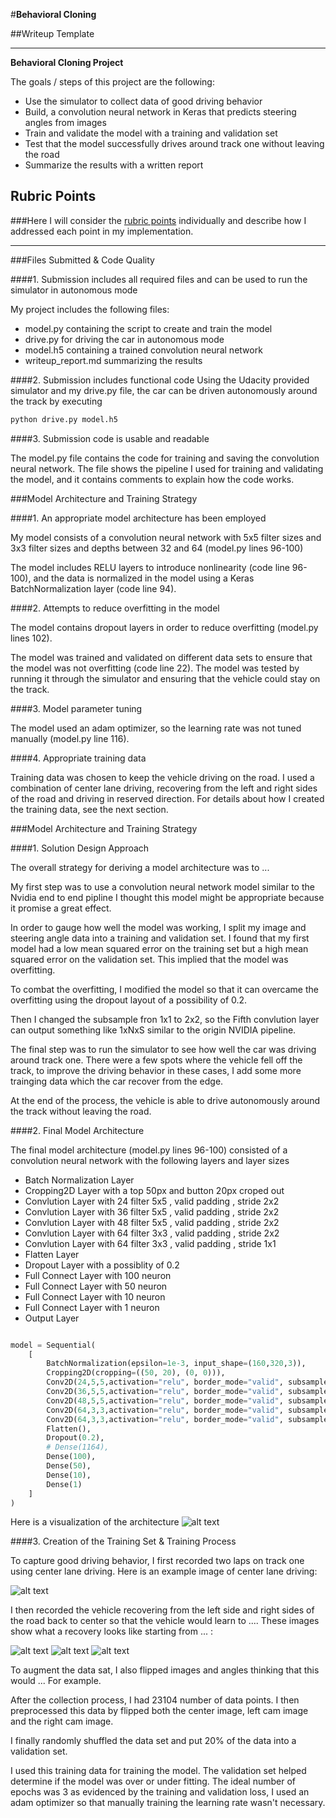 #**Behavioral Cloning**

##Writeup Template

---

**Behavioral Cloning Project**

The goals / steps of this project are the following:
* Use the simulator to collect data of good driving behavior
* Build, a convolution neural network in Keras that predicts steering angles from images
* Train and validate the model with a training and validation set
* Test that the model successfully drives around track one without leaving the road
* Summarize the results with a written report


[//]: # (Image References)

[image1]: ./img/model.png "Model Visualization"
[image2]: ./img/center.jpg "center image"
[image3]: ./img/recovery_1.jpg "Recovery Image"
[image4]: ./img/recovery_2.jpg "Recovery Image"
[image5]: ./img/recovery_3.jpg "Recovery Image"
[image6]: ./img/model2.png "Normal Image"
[image7]: ./examples/placeholder_small.png "Flipped Image"

## Rubric Points
###Here I will consider the [rubric points](https://review.udacity.com/#!/rubrics/432/view) individually and describe how I addressed each point in my implementation.  

---
###Files Submitted & Code Quality

####1. Submission includes all required files and can be used to run the simulator in autonomous mode

My project includes the following files:
* model.py containing the script to create and train the model
* drive.py for driving the car in autonomous mode
* model.h5 containing a trained convolution neural network
* writeup_report.md summarizing the results

####2. Submission includes functional code
Using the Udacity provided simulator and my drive.py file, the car can be driven autonomously around the track by executing
```sh
python drive.py model.h5
```

####3. Submission code is usable and readable

The model.py file contains the code for training and saving the convolution neural network. The file shows the pipeline I used for training and validating the model, and it contains comments to explain how the code works.

###Model Architecture and Training Strategy

####1. An appropriate model architecture has been employed

My model consists of a convolution neural network with 5x5 filter sizes and 3x3 filter sizes and depths between 32 and 64 (model.py lines 96-100)

The model includes RELU layers to introduce nonlinearity (code line 96-100), and the data is normalized in the model using a Keras BatchNormalization layer (code line 94).


####2. Attempts to reduce overfitting in the model

The model contains dropout layers in order to reduce overfitting (model.py lines 102).

The model was trained and validated on different data sets to ensure that the model was not overfitting (code line 22). The model was tested by running it through the simulator and ensuring that the vehicle could stay on the track.

####3. Model parameter tuning

The model used an adam optimizer, so the learning rate was not tuned manually (model.py line 116).

####4. Appropriate training data

Training data was chosen to keep the vehicle driving on the road. I used a combination of center lane driving, recovering from the left and right sides of the road and driving in reserved direction.
For details about how I created the training data, see the next section.

###Model Architecture and Training Strategy

####1. Solution Design Approach

The overall strategy for deriving a model architecture was to ...

My first step was to use a convolution neural network model similar to the Nvidia end to end pipline I thought this model might be appropriate because it promise a great effect.

In order to gauge how well the model was working, I split my image and steering angle data into a training and validation set. I found that my first model had a low mean squared error on the training set but a high mean squared error on the validation set. This implied that the model was overfitting.

To combat the overfitting, I modified the model so that it can overcame the overfitting using the dropout layout of a possibility of 0.2. 

Then I changed the subsample fron 1x1 to 2x2, so the Fifth convlution layer can output something like 1xNxS similar to the origin NVIDIA pipeline.


The final step was to run the simulator to see how well the car was driving around track one. There were a few spots where the vehicle fell off the track, to improve the driving behavior in these cases, I add some more trainging data which the car recover from the edge.

At the end of the process, the vehicle is able to drive autonomously around the track without leaving the road.


####2. Final Model Architecture

The final model architecture (model.py lines 96-100) consisted of a convolution neural network with the following layers and layer sizes 

- Batch Normalization Layer
- Cropping2D Layer with a top 50px and button 20px croped out
- Convlution Layer with 24 filter 5x5 , valid padding , stride 2x2
- Convlution Layer with 36 filter 5x5 , valid padding , stride 2x2
- Convlution Layer with 48 filter 5x5 , valid padding , stride 2x2
- Convlution Layer with 64 filter 3x3 , valid padding , stride 2x2
- Convlution Layer with 64 filter 3x3 , valid padding , stride 1x1
- Flatten Layer
- Dropout Layer with a possiblity of 0.2
- Full Connect Layer with 100 neuron
- Full Connect Layer with 50 neuron
- Full Connect Layer with 10 neuron
- Full Connect Layer with 1 neuron
- Output Layer



```python

model = Sequential(
    [
        BatchNormalization(epsilon=1e-3, input_shape=(160,320,3)),
        Cropping2D(cropping=((50, 20), (0, 0))),
        Conv2D(24,5,5,activation="relu", border_mode="valid", subsample=(2,2)),
        Conv2D(36,5,5,activation="relu", border_mode="valid", subsample=(2,2)),
        Conv2D(48,5,5,activation="relu", border_mode="valid", subsample=(2,2)),
        Conv2D(64,3,3,activation="relu", border_mode="valid", subsample=(2,2)),
        Conv2D(64,3,3,activation="relu", border_mode="valid", subsample=(1,1)),
        Flatten(),
        Dropout(0.2),
        # Dense(1164),
        Dense(100),
        Dense(50),
        Dense(10),
        Dense(1)
    ]
)
```


Here is a visualization of the architecture
![alt text][image1]

####3. Creation of the Training Set & Training Process

To capture good driving behavior, I first recorded two laps on track one using center lane driving. Here is an example image of center lane driving:

![alt text][image2]

I then recorded the vehicle recovering from the left side and right sides of the road back to center so that the vehicle would learn to .... These images show what a recovery looks like starting from ... :

![alt text][image3]
![alt text][image4]
![alt text][image5]


To augment the data sat, I also flipped images and angles thinking that this would ... For example.



After the collection process, I had 23104 number of data points. I then preprocessed this data by flipped both the center image, left cam image  and the right cam image.


I finally randomly shuffled the data set and put 20% of the data into a validation set.

I used this training data for training the model. The validation set helped determine if the model was over or under fitting. The ideal number of epochs was 3 as evidenced by the training and validation loss, I used an adam optimizer so that manually training the learning rate wasn't necessary.
